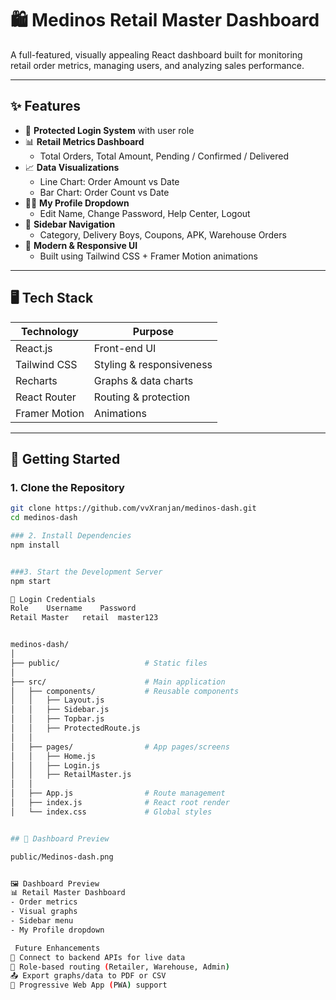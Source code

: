 # 🛍️ Medinos Retail Master Dashboard

A full-featured, visually appealing React dashboard built for monitoring retail order metrics, managing users, and analyzing sales performance.

---

## ✨ Features

- 🔐 **Protected Login System** with user role
- 📊 **Retail Metrics Dashboard**
  - Total Orders, Total Amount, Pending / Confirmed / Delivered
- 📈 **Data Visualizations**
  - Line Chart: Order Amount vs Date
  - Bar Chart: Order Count vs Date
- 🧑‍💼 **My Profile Dropdown**
  - Edit Name, Change Password, Help Center, Logout
- 🧭 **Sidebar Navigation**
  - Category, Delivery Boys, Coupons, APK, Warehouse Orders
- 🎨 **Modern & Responsive UI**
  - Built using Tailwind CSS + Framer Motion animations

---

## 🖥️ Tech Stack

| Technology      | Purpose                  |
|-----------------|--------------------------|
| React.js        | Front-end UI             |
| Tailwind CSS    | Styling & responsiveness |
| Recharts        | Graphs & data charts     |
| React Router    | Routing & protection     |
| Framer Motion   | Animations               |

---

## 🧪 Getting Started

### 1. Clone the Repository
```bash
git clone https://github.com/vvXranjan/medinos-dash.git
cd medinos-dash

### 2. Install Dependencies
npm install


###3. Start the Development Server
npm start

🔐 Login Credentials
Role	Username	Password
Retail Master	retail	master123


medinos-dash/
│
├── public/                   # Static files
│
├── src/                      # Main application
│   ├── components/           # Reusable components
│   │   ├── Layout.js
│   │   ├── Sidebar.js
│   │   ├── Topbar.js
│   │   ├── ProtectedRoute.js
│   │
│   ├── pages/                # App pages/screens
│   │   ├── Home.js
│   │   ├── Login.js
│   │   ├── RetailMaster.js
│   │
│   ├── App.js                # Route management
│   ├── index.js              # React root render
│   └── index.css             # Global styles


## 📸 Dashboard Preview

public/Medinos-dash.png


🖼️ Dashboard Preview
📊 Retail Master Dashboard
- Order metrics
- Visual graphs
- Sidebar menu
- My Profile dropdown

 Future Enhancements
🔌 Connect to backend APIs for live data
🔐 Role-based routing (Retailer, Warehouse, Admin)
📤 Export graphs/data to PDF or CSV
📱 Progressive Web App (PWA) support
